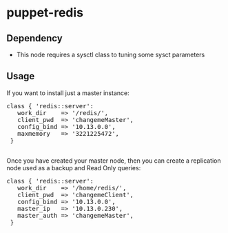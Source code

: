 puppet-redis
============

Dependency
----------

 - This node requires a sysctl class to tuning some sysct parameters 


Usage
-----

If you want to install just a master instance:

<pre>
class { 'redis::server':
   work_dir    => '/redis/',
   client_pwd  => 'changemeMaster',
   config_bind => '10.13.0.0',
   maxmemory   => '3221225472',
 }
 </pre>


Once you have created your master node, then you can create a replication node used as a backup and Read Only queries:

<pre>
class { 'redis::server':
   work_dir    => '/home/redis/',
   client_pwd  => 'changemeClient',
   config_bind => '10.13.0.0',
   master_ip   => '10.13.0.230',
   master_auth => 'changemeMaster',
 } 
</pre>
